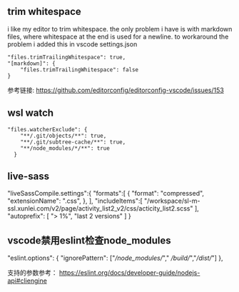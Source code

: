 ## trim whitespace
i like my editor to trim whitespace.
the only problem i have is with markdown files, where whitespace at the end is used for a newline.
to workaround the problem i added this in vscode settings.json

    "files.trimTrailingWhitespace": true,
    "[markdown]": {
        "files.trimTrailingWhitespace": false
    }

参考链接: https://github.com/editorconfig/editorconfig-vscode/issues/153

## wsl watch
```
"files.watcherExclude": {
    "**/.git/objects/**": true,
    "**/.git/subtree-cache/**": true,
    "**/node_modules/*/**": true
  }
```

## live-sass
  "liveSassCompile.settings":{
    "formats":[
        {
            "format": "compressed",
            "extensionName": ".css",
        },
    ],
    "includeItems":[
      "/workspace/sl-m-ssl.xunlei.com/v2/page/activity_list2_v2/css/acticity_list2.scss"
    ],
    "autoprefix": [
      "> 1%",
      "last 2 versions"
    ]
  }

## vscode禁用eslint检查node_modules
  "eslint.options": {
    "ignorePattern": ["*/node_modules/*"," */build/*","*/dist/*"]
  },

  支持的参数参考：
  https://eslint.org/docs/developer-guide/nodejs-api#cliengine 